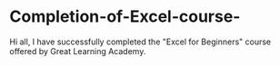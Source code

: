 # Completion-of-Excel-course-
Hi all,  I have successfully completed the "Excel for Beginners" course offered by Great Learning Academy.
